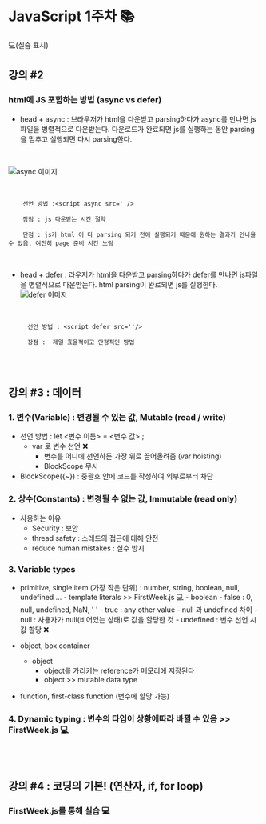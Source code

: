 # JavaScript 1주차 📚
  💻(실습 표시)
  

## 강의 #2  

  

### html에 JS 포함하는 방법 (async vs defer)

  - head + async : 브라우저가 html을 다운받고 parsing하다가 async를 만나면 js파일을 병렬적으로 다운받는다. 다운로드가 완료되면 js를 실행하는 동안 parsing을 멈추고 실행되면 다시 parsing한다.
  <br>
  
  ![async 이미지](https://img1.daumcdn.net/thumb/R1280x0/?scode=mtistory2&fname=https%3A%2F%2Fblog.kakaocdn.net%2Fdn%2FHyyHx%2FbtqHVmPkRCQ%2FlT1rKR24rWi6yhcyDsH3yK%2Fimg.png)
  
  <br>
  
		선언 방법 :<script async src=''/> 
	  
		장점 : js 다운받는 시간 절약
	
		단점 : js가 html 이 다 parsing 되기 전에 실행되기 때문에 원하는 결과가 안나올 수 있음, 여전히 page 준비 시간 느림
		  
  <br> 

- head + defer : 라우저가 html을 다운받고 parsing하다가 defer를 만나면 js파일을 병렬적으로 다운받는다. html parsing이 완료되면 js를 실행한다.
  <br>
  ![defer 이미지](https://img1.daumcdn.net/thumb/R1280x0/?scode=mtistory2&fname=https%3A%2F%2Fblog.kakaocdn.net%2Fdn%2FrWee2%2FbtqHZHTghac%2FUTuxLiPQQ0uDqxnOPHQO5k%2Fimg.png)
  
  <br>
		
		
		선언 방법 : <script defer src=''/> 
		
		장점 :  제일 효율적이고 안정적인 방법

<br>
<br>		  


## 강의 #3 : 데이터
  

### 1. 변수(Variable) : 변경될 수 있는 값, Mutable (read / write)
-  선언 방법 : let <변수 이름> = <변수 값> ;
	- var 로 변수 선언 ❌
		- 변수를 어디에 선언하든 가장 위로 끌어올려줌 (var hoisting)
		- BlockScope 무시
- BlockScope({~}) : 중괄호 안에 코드를 작성하여 외부로부터 차단

### 2. 상수(Constants) : 변경될 수 없는 값, Immutable (read only)
- 사용하는 이유
	- Security : 보안
	- thread safety : 스레드의 접근에 대해 안전
	- reduce human mistakes : 실수 방지

### 3. Variable types
- primitive, single item (가장 작은 단위) : number, string, boolean, null, undefined ...
		- template literals >> FirstWeek.js 💻
		- boolean 
			- false : 0, null, undefined, NaN, ' '
			- true : any other value
		- null 과 undefined 차이
			- null : 사용자가 null(비어있는 상태)로 값을 할당한 것
			- undefined : 변수 선언 시 값 할당 ❌ 
- object, box container
	- object 
		- object를 가리키는 reference가 메모리에 저장된다
		- object >> mutable data type
	 
- function, first-class function (변수에 할당 가능)

### 4. Dynamic typing : 변수의 타입이 상황에따라 바뀔 수 있음  >> FirstWeek.js 💻
<br><br>

## 강의 #4 : 코딩의 기본! (연산자, if, for loop) 

### FirstWeek.js를 통해 실습 💻



